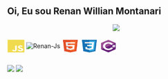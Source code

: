 ## Oi, Eu sou Renan Willian Montanari

<div align="center">
  <img height="250em" src="https://github-readme-stats.vercel.app/api/top-langs/?username=renawmontanari&layout=compact&langs_count=7&theme=dark"/>
</div>

<div style="display: inline_block"><br>
  <img align="center" alt="Renan-Js" height="30" width="40" src="https://raw.githubusercontent.com/devicons/devicon/master/icons/javascript/javascript-plain.svg">
  <img align="center" alt="Renan-Js" height="30" width="40" src="https://getbootstrap.com/docs/4.0/assets/brand/bootstrap-solid.svg">
  <img align="center" alt="Renan-HTML" height="30" width="40" src="https://raw.githubusercontent.com/devicons/devicon/master/icons/html5/html5-original.svg">
  <img align="center" alt="Renan-CSS" height="30" width="40" src="https://raw.githubusercontent.com/devicons/devicon/master/icons/css3/css3-original.svg">
  <img align="center" alt="Renan-Csharp" height="30" width="40" src="https://raw.githubusercontent.com/devicons/devicon/master/icons/csharp/csharp-original.svg">
</div>

##

<div>
  <a href = "mailto:regiangelica@gmail.com"><img src="https://img.shields.io/badge/-Gmail-%23333?style=for-the-badge&logo=gmail&logoColor=white" target="_blank"></a>
  <a href="https://www.linkedin.com/in/renan-willian-montanari-27216331/" target="_blank"><img src="https://img.shields.io/badge/-LinkedIn-%230077B5?style=for-the-badge&logo=linkedin&logoColor=white" target="_blank"></a>
</div>

<!---
renawmontanari/renawmontanari is a ✨ special ✨ repository because its `README.md` (this file) appears on your GitHub profile.
You can click the Preview link to take a look at your changes.
--->

